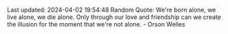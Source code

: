 Last updated: 2024-04-02 19:54:48
Random Quote: We're born alone, we live alone, we die alone. Only through our love and friendship can we create the illusion for the moment that we're not alone. - Orson Welles